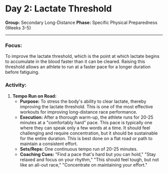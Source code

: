 # Day 2: Lactate Threshold

**Group:** Secondary Long-Distance
**Phase:** Specific Physical Preparedness (Weeks 3-5)

---

### Focus:
To improve the lactate threshold, which is the point at which lactate begins to accumulate in the blood faster than it can be cleared. Raising this threshold allows an athlete to run at a faster pace for a longer duration before fatiguing.

### Activity:

1.  **Tempo Run on Road:**
    *   **Purpose:** To stress the body's ability to clear lactate, thereby improving the lactate threshold. This is one of the most effective workouts for improving long-distance race performance.
    *   **Execution:** After a thorough warm-up, the athlete runs for 20-25 minutes at a "comfortably hard" pace. This pace is typically one where they can speak only a few words at a time. It should feel challenging and require concentration, but it should be sustainable for the entire duration. This is best done on a flat road or path to maintain a consistent effort.
    *   **Sets/Reps:** One continuous tempo run of 20-25 minutes.
    *   **Coaching Cues:** "Find a pace that's hard but you can hold," "Stay relaxed and focus on your rhythm," "This should feel tough, but not like an all-out race," "Concentrate on maintaining your effort."
